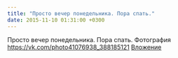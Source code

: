 ```yaml
---
title: "Просто вечер понедельника. Пора спать."
date: 2015-11-10 01:31:00 +0300
---
```


Просто вечер понедельника. Пора спать.
Фотография
<a class="vk-attach" href="https://vk.com/photo41076938_388185121">https://vk.com/photo41076938_388185121</a>
<a class="vk-attach" href="https://vk.com/photo41076938_388185121">Вложение</a>

